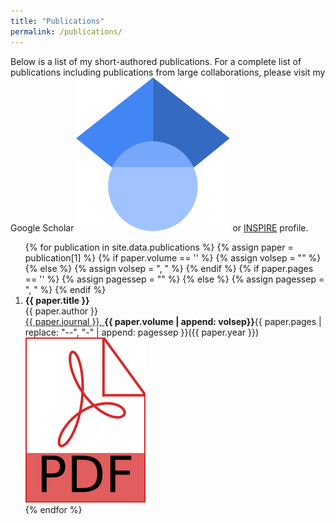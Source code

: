 ```yaml
---
title: "Publications"
permalink: /publications/
---
```

Below is a list of my short-authored publications. For a complete list of publications including publications from large collaborations, please visit my Google Scholar <a href="https://scholar.google.com/citations?user=EcFhopXwEb0C&hl=en&oi=sra"><img class="svg-icon" src="/assets/google_scholar_icon.svg"></a> or [INSPIRE](https://inspirehep.net/literature?sort=mostrecent&size=50&page=1&q=M.A.Shaikh.1&arxiv_categories=astro-ph.HE) profile.

<ol reversed>
{% for publication in site.data.publications %}
  {% assign paper = publication[1] %}
  {% if paper.volume == '' %}
    {% assign volsep = "" %}
  {% else %}
    {% assign volsep = ", " %}
  {% endif %}
  {% if paper.pages == '' %}
    {% assign pagessep = "" %}
  {% else %}
    {% assign pagessep = ", " %}
  {% endif %}
  <li>
    <b>{{ paper.title }}</b><br>
		{{ paper.author }}<br>
		<a href="https://doi.org/{{ paper.doi }}">{{ paper.journal }}, </a><b>{{ paper.volume | append: volsep}}</b>{{ paper.pages | replace: "--", "-" | append: pagessep }}({{ paper.year }})
	<a href="https://arxiv.org/pdf/{{ paper.eprint }}.pdf"><img class="svg-icon" src="/assets/pdf.svg"></a>
  </li>
{% endfor %}
</ol>
